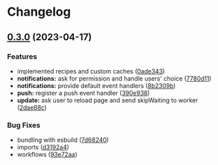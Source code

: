 # Changelog

## [0.3.0](https://github.com/sailrs-io/pwa/compare/v0.2.2...v0.3.0) (2023-04-17)


### Features

* implemented recipes and custom caches ([0ade343](https://github.com/sailrs-io/pwa/commit/0ade3439afb20889ce3b44fd242ab5641bdcf912))
* **notifications:** ask for permission and handle users' choice ([7780d11](https://github.com/sailrs-io/pwa/commit/7780d11ecf14a6195619ed9cce78b5b179a27a0f))
* **notifications:** provide default event handlers ([8b2309b](https://github.com/sailrs-io/pwa/commit/8b2309b3741c4cae98e2a982a2eba3afbb4c1d9b))
* **push:** register a push event handler ([390e938](https://github.com/sailrs-io/pwa/commit/390e9381f17b77ac531050408e9274e035b1bb3b))
* **update:** ask user to reload page and send skipWaiting to worker ([2dae88c](https://github.com/sailrs-io/pwa/commit/2dae88c1903ec310e435b3bb136d260d251283a4))


### Bug Fixes

* bundling with esbuild ([7d68240](https://github.com/sailrs-io/pwa/commit/7d682409acc398a6713e779dcc5830eca466faca))
* imports ([d3192a4](https://github.com/sailrs-io/pwa/commit/d3192a407bbba5483454eca3d9c7156e54463af0))
* workflows ([93e72aa](https://github.com/sailrs-io/pwa/commit/93e72aa50ce063ed48f86242a5e55960e3b301a0))
